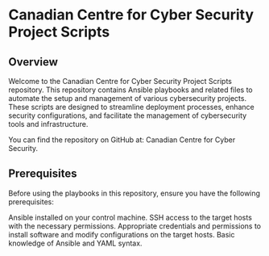 # Canadian Centre for Cyber Security Project Scripts

## Overview
Welcome to the Canadian Centre for Cyber Security Project Scripts repository. This repository contains Ansible playbooks and related files to automate the setup and management of various cybersecurity projects. These scripts are designed to streamline deployment processes, enhance security configurations, and facilitate the management of cybersecurity tools and infrastructure.

You can find the repository on GitHub at: Canadian Centre for Cyber Security.

## Prerequisites
Before using the playbooks in this repository, ensure you have the following prerequisites:

Ansible installed on your control machine.
SSH access to the target hosts with the necessary permissions.
Appropriate credentials and permissions to install software and modify configurations on the target hosts.
Basic knowledge of Ansible and YAML syntax.
